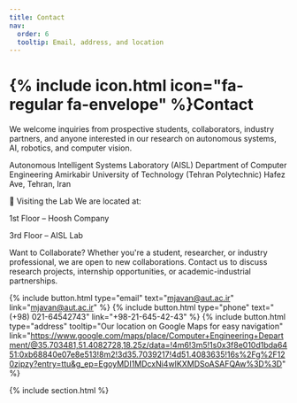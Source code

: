 ```yaml
---
title: Contact
nav:
  order: 6
  tooltip: Email, address, and location
---
```


# {% include icon.html icon="fa-regular fa-envelope" %}Contact

We welcome inquiries from prospective students, collaborators, industry partners, and anyone interested in our research on autonomous systems, AI, robotics, and computer vision.

Autonomous Intelligent Systems Laboratory (AISL)
Department of Computer Engineering
Amirkabir University of Technology (Tehran Polytechnic)
Hafez Ave, Tehran, Iran

👥 Visiting the Lab
We are located at:

1st Floor – Hoosh Company

3rd Floor – AISL Lab

Want to Collaborate?
Whether you're a student, researcher, or industry professional, we are open to new collaborations. Contact us to discuss research projects, internship opportunities, or academic-industrial partnerships.


{%
  include button.html
  type="email"
  text="mjavan@aut.ac.ir"
  link="mjavan@aut.ac.ir"
%}
{%
  include button.html
  type="phone"
  text="(+98) 021-64542743"
  link="+98-21-645-42-43"
%}
{%
  include button.html
  type="address"
  tooltip="Our location on Google Maps for easy navigation"
  link="https://www.google.com/maps/place/Computer+Engineering+Department/@35.703481,51.4082728,18.25z/data=!4m6!3m5!1s0x3f8e010d1bda6451:0xb68840e07e8e513!8m2!3d35.7039217!4d51.4083635!16s%2Fg%2F120zjpzy?entry=ttu&g_ep=EgoyMDI1MDcxNi4wIKXMDSoASAFQAw%3D%3D"
%}

{% include section.html %}

<!-- {% capture col1 %}

{%
  include figure.html
  image="images/photo.jpg"
  caption="Lorem ipsum"
%}

{% endcapture %}

{% capture col2 %}

{%
  include figure.html
  image="images/photo.jpg"
  caption="Lorem ipsum"
%}

{% endcapture %} -->

<!-- {% include cols.html col1=col1 col2=col2 %}

{% include section.html dark=true %} -->

<!-- {% capture col1 %}
Lorem ipsum dolor sit amet  
consectetur adipiscing elit  
sed do eiusmod tempor
{% endcapture %}

{% capture col2 %}
Lorem ipsum dolor sit amet  
consectetur adipiscing elit  
sed do eiusmod tempor
{% endcapture %}

{% capture col3 %}
Lorem ipsum dolor sit amet  
consectetur adipiscing elit  
sed do eiusmod tempor
{% endcapture %}

{% include cols.html col1=col1 col2=col2 col3=col3 %} -->
